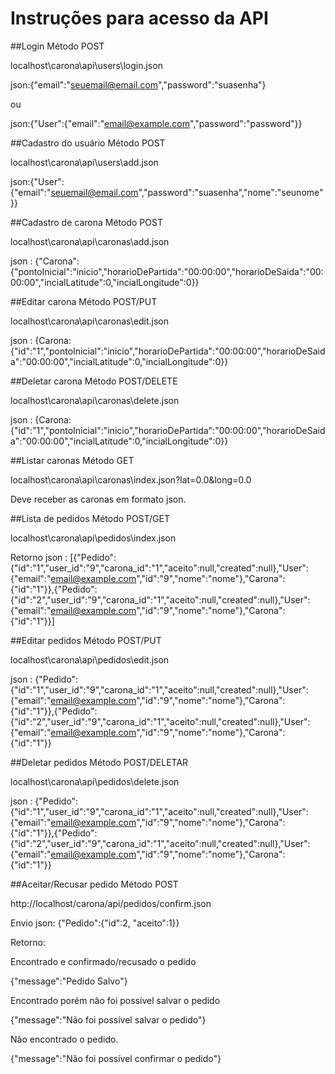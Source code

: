 # Instruções para acesso da API

##Login
  Método POST

  localhost\carona\api\users\login.json

  json:{"email":"seuemail@email.com","password":"suasenha"}
  
  ou

  json:{"User":{"email":"email@example.com","password":"password"}}

##Cadastro do usuário
  Método POST

  localhost\carona\api\users\add.json

  json:{"User":{"email":"seuemail@email.com","password":"suasenha","nome":"seunome"}}


##Cadastro de carona
  Método POST

  localhost\carona\api\caronas\add.json

  json : 
{"Carona":{"pontoInicial":"inicio","horarioDePartida":"00:00:00","horarioDeSaida":"00:00:00","incialLatitude":0,"incialLongitude":0}}

##Editar carona
  Método POST/PUT

  localhost\carona\api\caronas\edit.json

  json : {Carona:{"id":"1","pontoInicial":"inicio","horarioDePartida":"00:00:00","horarioDeSaida":"00:00:00","incialLatitude":0,"incialLongitude":0}}

##Deletar carona
  Método POST/DELETE

  localhost\carona\api\caronas\delete.json

  json : {Carona:{"id":"1","pontoInicial":"inicio","horarioDePartida":"00:00:00","horarioDeSaida":"00:00:00","incialLatitude":0,"incialLongitude":0}}

##Listar caronas
  Método GET

  localhost\carona\api\caronas\index.json?lat=0.0&long=0.0

Deve receber as caronas em formato json.
  
##Lista de pedidos
  Método POST/GET

  localhost\carona\api\pedidos\index.json

Retorno
  json : [{"Pedido":{"id":"1","user_id":"9","carona_id":"1","aceito":null,"created":null},"User":{"email":"email@example.com","id":"9","nome":"nome"},"Carona":{"id":"1"}},{"Pedido":{"id":"2","user_id":"9","carona_id":"1","aceito":null,"created":null},"User":{"email":"email@example.com","id":"9","nome":"nome"},"Carona":{"id":"1"}}]

##Editar pedidos
  Método POST/PUT

  localhost\carona\api\pedidos\edit.json

  json : {"Pedido":{"id":"1","user_id":"9","carona_id":"1","aceito":null,"created":null},"User":{"email":"email@example.com","id":"9","nome":"nome"},"Carona":{"id":"1"}},{"Pedido":{"id":"2","user_id":"9","carona_id":"1","aceito":null,"created":null},"User":{"email":"email@example.com","id":"9","nome":"nome"},"Carona":{"id":"1"}}

##Deletar pedidos
  Método POST/DELETAR

  localhost\carona\api\pedidos\delete.json

  json : {"Pedido":{"id":"1","user_id":"9","carona_id":"1","aceito":null,"created":null},"User":{"email":"email@example.com","id":"9","nome":"nome"},"Carona":{"id":"1"}},{"Pedido":{"id":"2","user_id":"9","carona_id":"1","aceito":null,"created":null},"User":{"email":"email@example.com","id":"9","nome":"nome"},"Carona":{"id":"1"}}


##Aceitar/Recusar pedido
  Método POST

http://localhost/carona/api/pedidos/confirm.json

Envio
json: {"Pedido":{"id":2, "aceito":1}}

Retorno:

Encontrado e confirmado/recusado o pedido

{"message":"Pedido Salvo"}

Encontrado porém não foi possível salvar o pedido

{"message":"Não foi possível salvar o pedido"}

Não encontrado o pedido.

{"message":"Não foi possível confirmar o pedido"}
